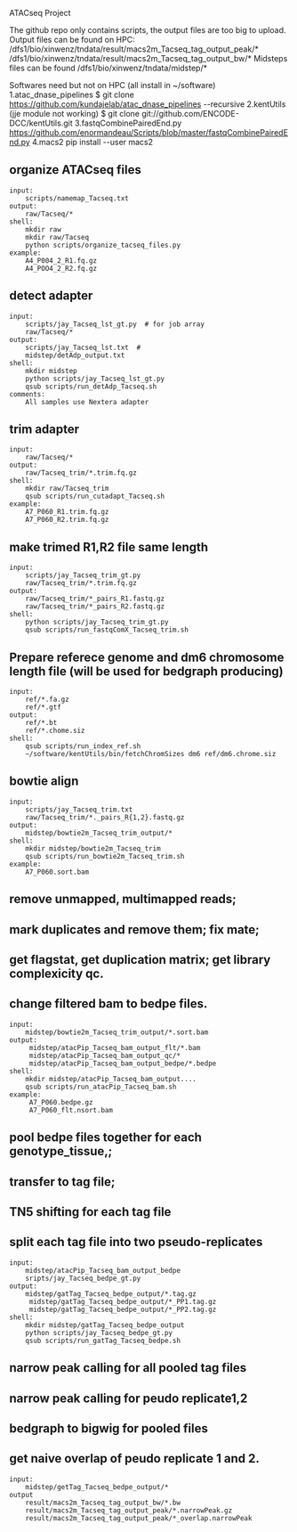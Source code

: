 ATACseq Project

The github repo only contains scripts, the output files are too big to upload. 
Output files can be found on HPC:
	/dfs1/bio/xinwenz/tndata/result/macs2m_Tacseq_tag_output_peak/*
	/dfs1/bio/xinwenz/tndata/result/macs2m_Tacseq_tag_output_bw/*
Midsteps files can be found 
	/dfs1/bio/xinwenz/tndata/midstep/* 

Softwares need but not on HPC (all install in ~/software)
	1.atac_dnase_pipelines
	    $ git clone https://github.com/kundajelab/atac_dnase_pipelines --recursive
	2.kentUtils (jje module not working)
	   $ git clone git://github.com/ENCODE-DCC/kentUtils.git
	3.fastqCombinePairedEnd.py
	   https://github.com/enormandeau/Scripts/blob/master/fastqCombinePairedEnd.py
	4.macs2
	   pip install --user macs2

## organize ATACseq files
	input:  
		scripts/namemap_Tacseq.txt
	output: 
		raw/Tacseq/*
	shell:
		mkdir raw
		mkdir raw/Tacseq		
		python scripts/organize_tacseq_files.py
	example: 
		A4_P004_2_R1.fq.gz
		A4_POO4_2_R2.fq.gz

## detect adapter
	input:  
		scripts/jay_Tacseq_lst_gt.py  # for job array
		raw/Tacseq/*
	output:
		scripts/jay_Tacseq_lst.txt  #
		midstep/detAdp_output.txt 
	shell:
		mkdir midstep
		python scripts/jay_Tacseq_lst_gt.py
		qsub scripts/run_detAdp_Tacseq.sh
	comments:
		All samples use Nextera adapter
	
## trim adapter
	input: 
		raw/Tacseq/*
	output: 
		raw/Tacseq_trim/*.trim.fq.gz
	shell:
		mkdir raw/Tacseq_trim
		qsub scripts/run_cutadapt_Tacseq.sh
	example:
		A7_P060_R1.trim.fq.gz
		A7_P060_R2.trim.fq.gz


## make trimed R1,R2 file same length
	input:
		scripts/jay_Tacseq_trim_gt.py
		raw/Tacseq_trim/*.trim.fq.gz
	output:
		raw/Tacseq_trim/*_pairs_R1.fastq.gz
		raw/Tacseq_trim/*_pairs_R2.fastq.gz
	shell:
		python scripts/jay_Tacseq_trim_gt.py
		qsub scripts/run_fastqComX_Tacseq_trim.sh

## Prepare referece genome and dm6 chromosome length file (will be used for bedgraph producing)
	input:
		ref/*.fa.gz
		ref/*.gtf
	output:
		ref/*.bt
		ref/*.chome.siz
	shell:
		qsub scripts/run_index_ref.sh
		~/software/kentUtils/bin/fetchChromSizes dm6 ref/dm6.chrome.siz

## bowtie align
	input:
		scripts/jay_Tacseq_trim.txt
		raw/Tacseq_trim/*._pairs_R{1,2}.fastq.gz
	output:
		midstep/bowtie2m_Tacseq_trim_output/*
	shell:
		mkdir midstep/bowtie2m_Tacseq_trim
		qsub scripts/run_bowtie2m_Tacseq_trim.sh
	example:
		A7_P060.sort.bam


## remove unmapped, multimapped reads;
## mark duplicates and remove them; fix mate;
## get flagstat, get duplication matrix; get library complexicity qc. 
## change filtered bam to bedpe files.
	input:
		midstep/bowtie2m_Tacseq_trim_output/*.sort.bam
	output:
		 midstep/atacPip_Tacseq_bam_output_flt/*.bam
		 midstep/atacPip_Tacseq_bam_output_qc/*
		 midstep/atacPip_Tacseq_bam_output_bedpe/*.bedpe
	shell:
		mkdir midstep/atacPip_Tacseq_bam_output....
		qsub scripts/run_atacPip_Tacseq_bam.sh
	example:
		 A7_P060.bedpe.gz
		 A7_P060_flt.nsort.bam	



## pool bedpe files together for each genotype_tissue,;
## transfer to tag file;
## TN5 shifting for each tag file 
## split each tag file into two pseudo-replicates
	input:
		midstep/atacPip_Tacseq_bam_output_bedpe
		sripts/jay_Tacseq_bedpe_gt.py
	output:
		midstep/gatTag_Tacseq_bedpe_output/*.tag.gz
	 	 midstep/gatTag_Tacseq_bedpe_output/*_PP1.tag.gz
 		 midstep/gatTag_Tacseq_bedpe_output/*_PP2.tag.gz
	shell:
		mkdir midstep/gatTag_Tacseq_bedpe_output
		python scripts/jay_Tacseq_bedpe_gt.py
		qsub scripts/run_gatTag_Tacseq_bedpe.sh



## narrow peak calling for all pooled tag files
## narrow peak calling for peudo replicate1,2
## bedgraph to bigwig for pooled files
## get naive overlap of peudo replicate 1 and 2.	
	input:
		midstep/getTag_Tacseq_bedpe_output/*
	output
		result/macs2m_Tacseq_tag_output_bw/*.bw
		result/macs2m_Tacseq_tag_output_peak/*.narrowPeak.gz
		result/macs2m_Tacseq_tag_output_peak/*_overlap.narrowPeak
